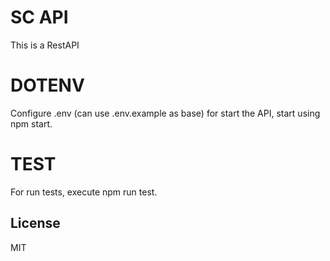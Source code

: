 # SC API

This is a RestAPI

# DOTENV

Configure .env (can use .env.example as base) for start the API, start using npm start.

# TEST

For run tests, execute npm run test.

## License

MIT

